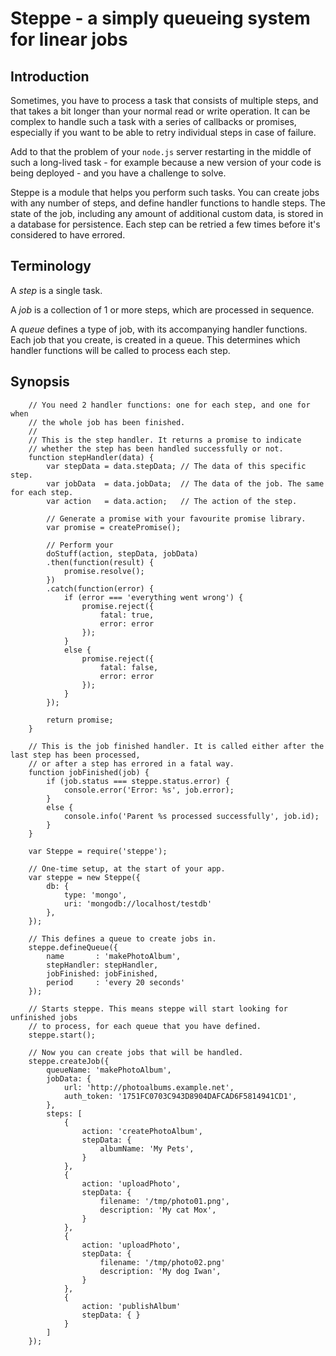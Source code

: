 # Steppe - a simply queueing system for linear jobs

## Introduction

Sometimes, you have to process a task that consists of multiple steps, and that takes a bit longer than your normal read or write operation. It can be complex to handle such a task with a series of callbacks or promises, especially if you want to be able to retry individual steps in case of failure.

Add to that the problem of your `node.js` server restarting in the middle of such a long-lived task - for example because a new version of your code is being deployed - and you have a challenge to solve.

Steppe is a module that helps you perform such tasks. You can create jobs with any number of steps, and define handler functions to handle steps. The state of the job, including any amount of additional custom data, is stored in a database for persistence. Each step can be retried a few times before it's considered to have errored.

## Terminology

A *step* is a single task.

A *job* is a collection of 1 or more steps, which are processed in sequence.

A *queue* defines a type of job, with its accompanying handler functions. Each job that you create, is created in a queue. This determines which handler functions will be called to process each step.

## Synopsis

```
    // You need 2 handler functions: one for each step, and one for when
    // the whole job has been finished.
    //
    // This is the step handler. It returns a promise to indicate
    // whether the step has been handled successfully or not.
    function stepHandler(data) {
        var stepData = data.stepData; // The data of this specific step.
        var jobData  = data.jobData;  // The data of the job. The same for each step.
        var action   = data.action;   // The action of the step.

        // Generate a promise with your favourite promise library.
        var promise = createPromise();

        // Perform your
        doStuff(action, stepData, jobData)
        .then(function(result) {
            promise.resolve();
        })
        .catch(function(error) {
            if (error === 'everything went wrong') {
                promise.reject({
                    fatal: true,
                    error: error
                });
            }
            else {
                promise.reject({
                    fatal: false,
                    error: error
                });
            }
        });

        return promise;
    }

    // This is the job finished handler. It is called either after the last step has been processed,
    // or after a step has errored in a fatal way.
    function jobFinished(job) {
        if (job.status === steppe.status.error) {
            console.error('Error: %s', job.error);
        }
        else {
            console.info('Parent %s processed successfully', job.id);
        }
    }

    var Steppe = require('steppe');

    // One-time setup, at the start of your app.
    var steppe = new Steppe({
        db: {
            type: 'mongo',
            uri: 'mongodb://localhost/testdb'
        },
    });

    // This defines a queue to create jobs in.
    steppe.defineQueue({
        name       : 'makePhotoAlbum',
        stepHandler: stepHandler,
        jobFinished: jobFinished,
        period     : 'every 20 seconds'
    });

    // Starts steppe. This means steppe will start looking for unfinished jobs
    // to process, for each queue that you have defined.
    steppe.start();

    // Now you can create jobs that will be handled.
    steppe.createJob({
        queueName: 'makePhotoAlbum',
        jobData: {
            url: 'http://photoalbums.example.net',
            auth_token: '1751FC0703C943D8904DAFCAD6F5814941CD1',
        },
        steps: [
            {
                action: 'createPhotoAlbum',
                stepData: {
                    albumName: 'My Pets',
                }
            },
            {
                action: 'uploadPhoto',
                stepData: {
                    filename: '/tmp/photo01.png',
                    description: 'My cat Mox',
                }
            },
            {
                action: 'uploadPhoto',
                stepData: {
                    filename: '/tmp/photo02.png'
                    description: 'My dog Iwan',
                }
            },
            {
                action: 'publishAlbum'
                stepData: { }
            }
        ]
    });
```
